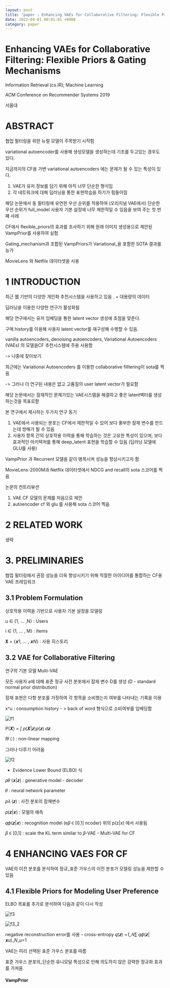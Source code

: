 ```yaml
---
layout: post
title: "paper : Enhancing VAEs for Collaborative Filtering: Flexible Priors & Gating Mechanisms"
date: 2022-04-01 00:01:01 +0900
category: paper
---
```


# Enhancing VAEs for Collaborative Filtering: Flexible Priors & Gating Mechanisms

 Information Retrieval (cs.IR); Machine Learning 

ACM Conference on Recommender Systems 2019

서울대 

# ABSTRACT

협업 필터링을 위한 뉴럴 모델이 주목받기 시작함 

variational autoencoder를 사용해 생성모델을 생성하는데 기초를 두고있는 경우도 있다.

지금까지의 CF용 가변 variational autoencoders 에는 문제가 될 수 있는 특성이 있다.

1. VAE가 유저 정보를 담기 위해 아직 너무 단순한 형식임
2. 각 네트워크에 대해 딥러닝을 통한 표현학습을 하기가 힘들어짐 

해당 논문에서 동 필터링에 유연한 우선 순위를 적용하여 (오리지널 VAE에서) 단순한 우선 순위가 full_model 사용자 기본 설정에 너무 제한적일 수 있음을 보여 주는 첫 번째 사례

 CF에서 flexible_priors의 효과를 조사하기 위해 원래 이미지 생성용으로 제안된 VampPrior를 사용하여 실험

Gating_mechanism과 조합된 VampPriors가 Variational_을 포함한 SOTA 결과를 능가



MovieLens 와 Netfilx 데이터셋을 사용

# 1 INTRODUCTION

최근 웹 기반의 다양한 개인화 추천시스템을 사용하고 있음 . + 대용량의 데이터

딥러닝을 이용한 다양한 연구가 활성화됨 

해당 연구에서는 유저 임베딩을 통한 latent vector 생성에 초점을 맞춘다.

 구매 history를 이용해 사용자 latent vector를 재구성해 수행할 수 있음.

vanilla autoencoders, denoising autoencoders,  Variational Autoencoders (VAEs)  의 모델을CF 추천시스템에 주용 사용함

-> 나중에 찾아보기 

최근에는 Variational Autoencoders 를 이용한 collaborative filltering이 sota를 찍음 

-> 그러나 더 연구된 내용은 없고 고품질의 user latent vector가 필요함 

해당 논문에서는 잠재적인 문제가있는 VAE시스템을 해결하고 좋은 latent벡터를 생성하는것을 목표로함

본 연구에서 제시하는 두가지 연구 동기

1. VAE에서 사용되는 분포는 CF에서 제한적일 수 있어 보다 풍부한 잠재 변수를 만드는데 방해가 될 수 있음
2. 사용자 항목 간의 상호작용 이력을 통해 학습하는 것은 고유한 특성이 있으며, 보다 효과적인 아키텍처를 통해 deep_latent 표현을 학습할 수 있음 (딥러닝 모델에 GLU를 사용)

VampPrior 과 Recurrent 모델을 같이 병목시켜 성능을 향상시키고자 함 

MovieLens-2000M과 Netflix 데이터셋에서 NDCG and recall의 sota 스코어를 찍음 

논문의 컨트리뷰션

1. VAE CF 모델의 문제를 처음으로 제안
2. autoencoder cf 와 glu 를 사용해 sota 스코어 찍음

# 2 RELATED WORK

생략

# 3. PRELIMINARIES

 협업 필터링에서 권장 성능을 더욱 향상시키기 위해 적절한 아이디어를 통합하는 CF용 VAE 프레임워크

## 3.1 Problem Formulation

상호작용 이력을 기반으로 사용자 기본 설정을 모델링

u ∈ {1, … ,N} : Users

i ∈ {1, … , M} : Items

 𝐗 = {𝒙1, … , 𝒙𝑁}  : 사용 히스토리

## 3.2 VAE for Collaborative Filtering

연구의 기본 모델 Multi-VAE 

 모든 사용자 a에 대해 표준 정규 사전 분포에서 잠재 변수 D를 생성 (D - standard normal prior distribution)

잠재 표현은 다항 분포를 가정하여 각 항목을 소비했는지 여부를 나타내는 기록을 이용

x^u : consumption history - > back of word 형식으로 소비여부를 임베딩함 

 ![f1](E:\code\whtngus.github.io\img\2022\Enhancing_VAEs_for_Collaborative_Filtering__Flexible_Priors_and_Gating_Mechanisms\f1.PNG)

 P(𝑿) = ∫ 𝑝(𝑿|𝒛)𝑝(𝒛) 𝑑𝒛 .

𝑓𝜃 (∙) : non-linear mapping

그러나 다루기 어려움 

![f2](E:\code\whtngus.github.io\img\2022\Enhancing_VAEs_for_Collaborative_Filtering__Flexible_Priors_and_Gating_Mechanisms\f2.PNG)

- Evidence Lower Bound (ELBO) 식 

𝑝𝜃 (𝒙|𝒛) : generative model - decoder

𝜃 : neural network parameter

𝑝𝜆 (𝒛) : 사전 분포의 잠재변수

𝑝(𝒛|𝒙) : 모델의 예측 

𝑞𝜙(𝒛|𝒙)  :  recognition model (e𝛽 ∈ [0,1] ncoder) 위의 p(z|x) 에서 사용됨

𝛽 ∈ [0,1] :  scale the KL term similar to 𝛽-VAE - Multi-VAE for CF

# 4 ENHANCING VAES FOR CF

VAE의 이전 분포를 분석하여 정규_표준 가우스의 이전 분포가 모델링 성능을 제한할 수 있음

## 4.1 Flexible Priors for Modeling User Preference

 ELBO 목표를 추가로 분석하여 다음과 같이 다시 작성

![f3](E:\code\whtngus.github.io\img\2022\Enhancing_VAEs_for_Collaborative_Filtering__Flexible_Priors_and_Gating_Mechanisms\f3.PNG)

![f3_2](E:\code\whtngus.github.io\img\2022\Enhancing_VAEs_for_Collaborative_Filtering__Flexible_Priors_and_Gating_Mechanisms\f3_2.PNG)

negative reconstruction error를 사용 - cross-entropy   𝑞(𝒛) =_1_𝑁_∑ 𝑞𝜙(𝒛|𝒙𝑢)_𝑁_𝑢=1

VAE는 미리 선택된 표준 가우스 분포를 따름

표준 가우스 분포의_단순한 유니모달 특성으로 인해 의도하지 않은 강력한 정규화 효과를 가져옴

#### VampPrior













